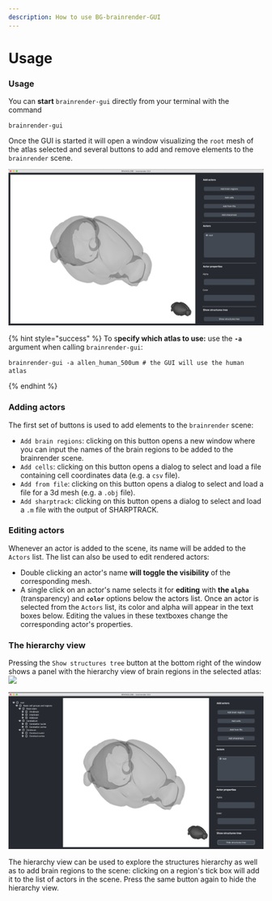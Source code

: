 ```yaml
---
description: How to use BG-brainrender-GUI
---
```


# Usage

### Usage

You can **start** `brainrender-gui` directly from your terminal with the command

```text
brainrender-gui
```

Once the GUI is started it will open a window visualizing the `root` mesh of the atlas selected and several buttons to add and remove elements to the `brainrender` scene.

![bg-brainrender-GUI](../.gitbook/assets/app.png)

{% hint style="success" %}
To s**pecify which atlas to use:** use the **`-a`** argument when calling `brainrender-gui`:

```text
brainrender-gui -a allen_human_500um # the GUI will use the human atlas
```
{% endhint %}

### Adding actors

The first set of buttons is used to add elements to the `brainrender` scene:

* `Add brain regions`: clicking on this button opens a new window where  you can input the names of the brain regions to be added to the brainrender scene. 
* `Add cells`: clicking on this button opens a dialog to select and load a file containing cell coordinates data \(e.g. a `csv` file\). 
* `Add from file`: clicking on this button opens a dialog to select and load a file for a 3d mesh \(e.g. a `.obj` file\). 
* `Add sharptrack`: clicking on this button opens a dialog to select and load a `.m` file with the output of SHARPTRACK.



### Editing actors

Whenever an actor is added to the scene, its name will be added to the `Actors` list. The list can also be used to edit rendered actors:

* Double clicking an actor's name **will toggle the visibility** of the corresponding mesh. 
* A single click on an actor's name selects it for **editing** with **the `alpha`** \(transparency\) and **`color`** options below the actors list. Once an actor is selected from the `Actors` list, its color and alpha will appear in the text boxes below. Editing the values in these textboxes change the corresponding actor's properties.



### The hierarchy view

Pressing the `Show structures tree` button at the bottom right of the window shows a panel with the hierarchy view of brain regions in the selected atlas: ![](screenshots/app2.png)

![](../.gitbook/assets/app2.png)

The hierarchy view can be used to explore the structures hierarchy as well as to add brain regions to the scene: clicking on a region's tick box will add it to the list of actors in the scene. Press the same button again to hide the hierarchy view.

